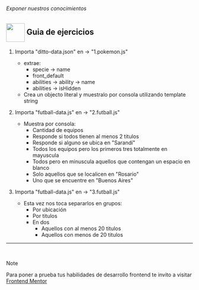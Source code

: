 ###### Exponer nuestros conocimientos

## <img  align= center width=50px height=50px src="https://media4.giphy.com/media/3hoLIVAJYkz6T0Ichp/giphy.gif?cid=6c09b952m4j3poopinf91rquev6qy4e8avu0bflq1e0vh4gp&ep=v1_internal_gif_by_id&rid=giphy.gif&ct=s"> Guia de ejercicios

1. Importa "ditto-data.json" en -> "1.pokemon.js"

   - extrae:
     - specie -> name
     - front_default
     - abilities -> ability -> name
     - abilities -> isHidden
   - Crea un objecto literal y muestralo por consola utilizando template string

2. Importa "futball-data.js" en -> "2.futball.js"

   - Muestra por consola:
     - Cantidad de equipos
     - Responde si todos tienen al menos 2 titulos
     - Responde si alguno se ubica en "Sarandí"
     - Todos los equipos pero los primeros tres totalmente en mayuscula
     - Todos pero en minuscula aquellos que contengan un espacio en blanco
     - Solo aquellos que se localicen en "Rosario"
     - Uno que se encuentre en "Buenos Aires"

3. Importa "futball-data.js" en -> "3.futball.js"

   - Esta vez nos toca separarlos en grupos:
     - Por ubicación
     - Por titulos
     - En dos
       - Aquellos con al menos 20 titulos
       - Aquellos con menos de 20 titulos

---

<br/>

> [!Note]
>
> Para poner a prueba tus habilidades de desarrollo frontend
> te invito a visitar [Frontend Mentor](https://www.frontendmentor.io/challenges)
